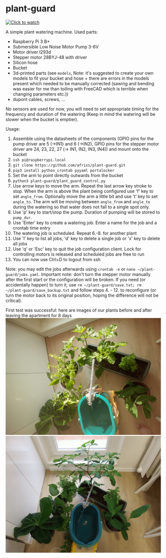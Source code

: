 # plant-guard

[![Click to watch](https://img.youtube.com/vi/59vS7RXK-lc/0.jpg)](https://www.youtube.com/watch?v=59vS7RXK-lc "Click to watch")

A simple plant watering machine.
Used parts:
  - Raspberry Pi 3 B+
  - Submersible Low Noise Motor Pump 3-6V
  - Motor driver l293d
  - Stepper motor 28BYJ-48 with driver
  - Silicon hose
  - Bucket
  - 3d-printed parts (see `models`, Note: it's suggested to create your own models to fit your bucket and hose + there are errors in the models present which needed to be manually corrected (sawing and bending was easier for me than toiling with FreeCAD which is terrible when changing parameters etc.))
  - dupont cables, screws, ...

No sensors are used for now, you will need to set appropriate timing for the frequency and duration of the watering (Keep in mind the watering will be slower when the bucket is emptier).

Usage:
  1. Assemble using the datasheets of the components (GPIO pins for the pump driver are 5 (->IN1) and 6 (->IN2), GPIO pins for the stepper motor driver are 24, 23, 22, 27 (-> IN1, IN2, IN3, IN4)) and mount onto the bucket
  2. `ssh pi@raspberrypi.local`
  3. `git clone https://github.com/afrixs/plant-guard.git`
  4. `pip3 install python_crontab pyyaml portalocker`
  5. Set the arm to point directly outwards from the bucket
  6. `python3 plant-guard/plant_guard_control.py`
  7. Use arrow keys to move the arm. Repeat the last arrow key stroke to stop. When the arm is above the plant being configured use 'f' key to set `angle_from`. Optionally move the arm a little bit and use 't' key to set `angle_to`. The arm will be moving between `angle_from` and `angle_to` during the watering so that water does not fall to a single spot only.
  8. Use 'p' key to start/stop the pump. Duration of pumping will be stored to `pump_dur`.
  9. Use 'Enter' key to create a watering job. Enter a name for the job and a crontab time entry
  10. The watering job is scheduled. Repeat 6.-8. for another plant
  11. Use 'l' key to list all jobs, 'd' key to delete a single job or 'x' key to delete all jobs
  12. Use 'q' or 'Esc' key to quit the job configuration client. Lock for controlling motors is released and scheduled jobs are free to run
  13. You can now use Ctrl+D to logout from ssh

Note: you may edit the jobs afterwards using `crontab -e` or `nano ~/plant-guard/jobs.yaml`.
Important note: don't turn the stepper motor manually after the first start or the configuration will be broken. If you need (or accidentally happen) to turn it, use `rm ~/plant-guard/save.txt; rm ~/plant-guard/save_backup.txt` and follow steps 4. - 12. to reconfigure (or turn the motor back to its original position, hoping the difference will not be critical).

First test was successful: here are images of our plants before and after leaving the apartment for 8 days
![t = 0](https://github.com/afrixs/plant-guard/blob/master/docs/photo_t_0days.jpg?raw=true)
![t = 8 days](https://github.com/afrixs/plant-guard/blob/master/docs/photo_t_8days.jpg?raw=true)

